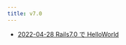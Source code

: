 ```yaml
---
title: v7.0
---
```



- [2022-04-28 Rails7.0 で HelloWorld](./../../../../../d/2022/04/28/Rails7.0_で_HelloWorld.md)




